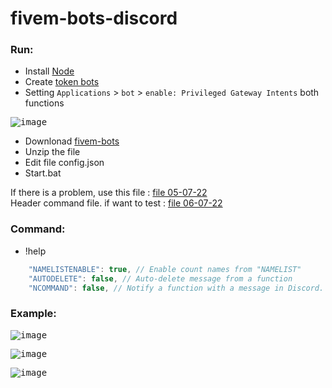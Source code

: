 # fivem-bots-discord

### Run:
- Install [Node](https://nodejs.org/en/)
- Create [token bots](https://discord.com/developers/applications)
- Setting `Applications` > `bot` > `enable: Privileged Gateway Intents` both functions

<kbd> ![image](https://user-images.githubusercontent.com/22098092/174883133-a09584ba-7363-4885-a14f-fc0949a6e845.png)
- Downlonad [fivem-bots](https://github.com/Kuju29/fivem-bots/archive/refs/heads/main.zip)
- Unzip the file
- Edit file config.json
- Start.bat

If there is a problem, use this file : [file 05-07-22](https://github.com/Kuju29/fivem-bots-discord/archive/63ed0b551c67549bbdcec0e7d82cc3f45a4d82e9.zip)\
Header command file. if want to test : [file 06-07-22](https://github.com/Kuju29/fivem-bots-discord/files/9058917/fivem-bots-discord-04fe14b93f21aedd1e394a1563c988cbcc6233bf.zip)

### Command:
- !help

```js
    "NAMELISTENABLE": true, // Enable count names from "NAMELIST"
    "AUTODELETE": false, // Auto-delete message from a function
    "NCOMMAND": false, // Notify a function with a message in Discord. `Completed !help`
```

### Example:
<kbd> ![image](https://user-images.githubusercontent.com/22098092/174884363-fcde4ec5-f9c0-47a9-b653-e2f94fcb6999.png)
  
<kbd> ![image](https://user-images.githubusercontent.com/22098092/174883919-dfaecbe3-6ec6-4f47-853f-db2b47c692be.png)

<kbd> ![image](https://user-images.githubusercontent.com/22098092/174884221-95ddac49-77cf-4878-9752-b3ae53edbb64.png)
